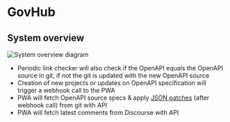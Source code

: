 # GovHub

## System overview

![System overview diagram](http://www.plantuml.com/plantuml/proxy?cache=no&fmt=svg&src=https://raw.github.com/openstate/govhub/master/docs/system_overview.puml)
- Periodic link checker will also check if the OpenAPI equals the OpenAPI source in git, if not the git is updated with the new OpenAPI source
- Creation of new projects or updates on OpenAPI specification will trigger a webhook call to the PWA
- PWA will fetch OpenAPI source specs & apply [JSON patches](http://jsonpatch.com/) (after webhook call) from git with API
- PWA will fetch latest comments from Discourse with API
